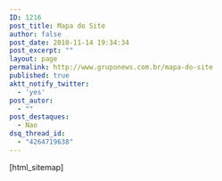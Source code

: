 ```yaml
---
ID: 1216
post_title: Mapa do Site
author: false
post_date: 2010-11-14 19:34:34
post_excerpt: ""
layout: page
permalink: http://www.gruponews.com.br/mapa-do-site
published: true
aktt_notify_twitter:
  - 'yes'
post_autor:
  - ""
post_destaques:
  - Nao
dsq_thread_id:
  - "4264719638"
---
```

[html_sitemap]

<!-- ddsitemapgen -->